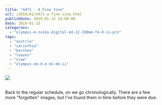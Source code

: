 ```yaml
---
title: "4471 - A Fine Vine"
url: /2019/01/4471-a-fine-vine.html
publishDate: 2019-01-15 18:00:00
date: 2019-01-15
categories: 
  - "olympus-m-zuiko-digital-ed-12-100mm-f4-0-is-pro"
tags: 
  - "austria"
  - "carinthia"
  - "karnten"
  - "leaves"
  - "tree"
  - "olympus-om-d-e-m1-mk-ii"
---
```

<div class="container">
<div class="center"><a target="_blank" href="https://d25zfm9zpd7gm5.cloudfront.net/1200x1200/2017/20171026_133252_lr.jpg"><img class="webfeedsFeaturedVisual" src="https://d25zfm9zpd7gm5.cloudfront.net/0600x0600/2017/20171026_133252_lr.jpg" /></a></div>
</div>
<br />

Back to the regular schedule, on we go chronologically. There are a
few more "forgotten" images, but I've found them in time before they
were due.